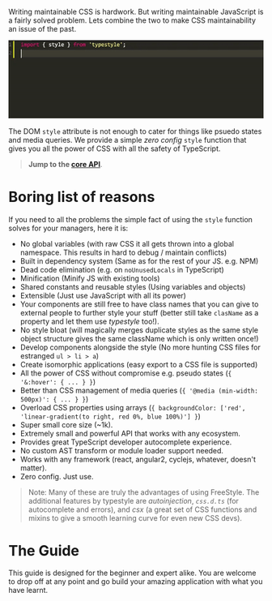 Writing maintainable CSS is hardwork. But writing maintainable JavaScript is a fairly solved problem. Lets combine the two to make CSS maintainability an issue of the past.

![](/images/autocomplete.gif)

The DOM `style` attribute is not enough to cater for things like psuedo states and media queries. We provide a simple *zero config* `style` function that gives you all the power of CSS with all the safety of TypeScript. 

> **Jump to the [core API](/#/core)**.

# Boring list of reasons
If you need to all the problems the simple fact of using the `style` function solves for your managers, here it is:

* No global variables (with raw CSS it all gets thrown into a global namespace. This results in hard to debug / maintain conflicts)
* Built in dependency system (Same as for the rest of your JS. e.g. NPM)
* Dead code elimination (e.g. on `noUnusedLocals` in TypeScript)
* Minification (Minify JS with existing tools)
* Shared constants and reusable styles (Using variables and objects)
* Extensible (Just use JavaScript with all its power)
* Your components are still free to have class names that you can give to external people to further style your stuff (better still take `clasName` as a property and let them use *typestyle* too!).
* No style bloat (will magically merges duplicate styles as the same style object structure gives the same className which is only written once!)
* Develop components alongside the style (No more hunting CSS files for estranged `ul > li > a`)
* Create isomorphic applications (easy export to a CSS file is supported)
* All the power of CSS without compromise e.g. pseudo states (`{ '&:hover': { ... } }`)
* Better than CSS management of media queries (`{ '@media (min-width: 500px)': { ... } }`)
* Overload CSS properties using arrays (`{ backgroundColor: ['red', 'linear-gradient(to right, red 0%, blue 100%)'] }`)
* Super small core size (~1k).
* Extremely small and powerful API that works with any ecosystem.
* Provides great TypeScript developer autocomplete experience.
* No custom AST transform or module loader support needed.
* Works with any framework (react, angular2, cyclejs, whatever, doesn't matter).
* Zero config. Just use.

> Note: Many of these are truly the advantages of using FreeStyle. The additional features by typestyle are *autoinjection*, *`css.d.ts`* (for autocomplete and errors), and *csx* (a great set of CSS functions and mixins to give a smooth learning curve for even new CSS devs). 

# The Guide

This guide is designed for the beginner and expert alike. You are welcome to drop off at any point and go build your amazing application with what you have learnt.

